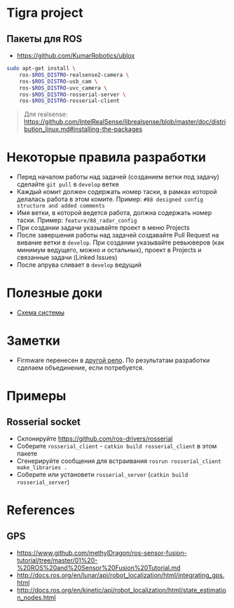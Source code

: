 # Tigra project

## Пакеты для ROS

- https://github.com/KumarRobotics/ublox

```bash
sudo apt-get install \
    ros-$ROS_DISTRO-realsense2-camera \
    ros-$ROS_DISTRO-usb_cam \
    ros-$ROS_DISTRO-uvc_camera \
    ros-$ROS_DISTRO-rosserial-server \
    ros-$ROS_DISTRO-rosserial-client

```

> Для realsense: https://github.com/IntelRealSense/librealsense/blob/master/doc/distribution_linux.md#installing-the-packages

# Некоторые правила разработки

- Перед началом работы над задачей (созданием ветки под задачу) сделайте `git pull` в `develop` ветке
- Каждый комит должен содержать номер таски, в рамках которой делалась работа в этом комите. Пример: `#88 designed config structure and added comments`
- Имя ветки, в которой ведется работа, должна содержать номер таски. Пример: `feature/88_radar_config`
- При создании задачи указывайте проект в меню Projects
- После завершения работы над задачей создавайте Pull Request на вивание ветки в `develop`. При создании указывайте ревьюверов (как минимум ведущего, можно и остальных), проект в Projects и связанные задачи (Linked Issues)
- После апрува сливает в `develop` ведущий

# Полезные доки

- [Схема системы](https://drive.google.com/file/d/1iIvuMr4xtmul_ea4DkjYoXMdhi8A7dez/view?usp=sharing)

# Заметки

- Firmware перенесен в [другой репо](https://github.com/lsd-maddrive/tigra-firmware). По результатам разработки сделаем объединение, если потребуется.


# Примеры

## Rosserial socket

- Склонируйте https://github.com/ros-drivers/rosserial
- Соберите `rosserial_client` - `catkin build rosserial_client` в этом пакете
- Сгенерируйте сообщения для встраивания `rosrun rosserial_client make_libraries .`
- Соберите или установети `rosserial_server` (`catkin build rosserial_server`)


# References

## GPS

- https://www.github.com/methylDragon/ros-sensor-fusion-tutorial/tree/master/01%20-%20ROS%20and%20Sensor%20Fusion%20Tutorial.md
- http://docs.ros.org/en/lunar/api/robot_localization/html/integrating_gps.html
- http://docs.ros.org/en/kinetic/api/robot_localization/html/state_estimation_nodes.html

